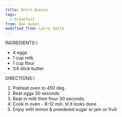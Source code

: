 ```yaml
---
title: Dutch Babies
tags:
  - breakfast
from: Dan Aukes
modified_from: Larry Smith
---
```

INGREDIENTS:\

-   4 eggs
-   1 cup milk
-   1 cup flour
-   1/4 stick butter

DIRECTIONS:\

1.  Preheat oven to 450 deg.
2.  Beat eggs 30 seconds
3.  Beat in milk then flour 30 seconds.
4.  Cook in oven - 8-12 min. til it looks done
5.  Enjoy with lemon & powdered sugar or jam or fruit
